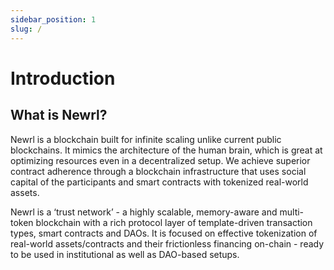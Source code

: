```yaml
---
sidebar_position: 1
slug: /
---
```


# Introduction

## What is Newrl?

Newrl is a blockchain built for infinite scaling unlike current public blockchains. It mimics the architecture of the human brain, which is great at optimizing resources even in a decentralized setup. We achieve superior contract adherence through a blockchain infrastructure that uses social capital of the participants and smart contracts with tokenized real-world assets.

Newrl is a ‘trust network’ - a highly scalable, memory-aware and multi-token blockchain with a rich protocol layer of template-driven transaction types, smart contracts and DAOs. It is focused on effective tokenization of real-world assets/contracts and their frictionless financing on-chain - ready to be used in institutional as well as DAO-based setups.